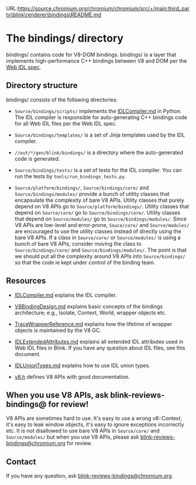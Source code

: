 URL:https://source.chromium.org/chromium/chromium/src/+/main:third_party\blink\renderer\bindings\README.md
# The bindings/ directory

bindings/ contains code for V8-DOM bindings.
bindings/ is a layer that implements high-performance C++ bindings
between V8 and DOM per the [Web IDL spec](https://webidl.spec.whatwg.org/).

## Directory structure

bindings/ consists of the following directories:

* `Source/bindings/scripts/` implements the
[IDLCompiler.md](IDLCompiler.md)
in Python. The IDL compiler is responsible for auto-generating C++ bindings code
for all Web IDL files per the Web IDL spec.

* `Source/bindings/templates/` is a set of Jinja templates used
by the IDL compiler.

* `//out/*/gen/blink/bindings/` is a directory where the auto-generated
code is generated.

* `Source/bindings/tests/` is a set of tests for the IDL compiler.
You can run the tests by `tools/run_bindings_tests.py`.

* `Source/platform/bindings/`, `Source/bindings/core/` and
`Source/bindings/modules/` provide a bunch of utility classes that encapsulate
the complexity of bare V8 APIs. Utility classes that purely depend on V8 APIs
go to `Source/platform/bindings/`. Utility classes that depend on `Source/core/`
go to `Source/bindings/core/`. Utility classes that depend on `Source/modules/`
go to `Source/bindings/modules/`. Since V8 APIs are low-level and error-prone,
`Souce/core/` and `Source/modules/` are encouraged to use the utility classes
instead of directly using the bare V8 APIs. If a class in
`Source/core/` or `Source/modules/` is using a bunch of bare V8 APIs,
consider moving the class to `Source/bindings/core/` and `Source/bindings/modules/`.
The point is that we should put all the complexity around V8 APIs into
`Source/bindings/` so that the code ie kept under control of the binding team.

## Resources

* [IDLCompiler.md](IDLCompiler.md)
explains the IDL compiler.

* [V8BindingDesign.md](core/v8/V8BindingDesign.md)
explains basic concepts of the bindings architecture; e.g.,
Isolate, Context, World, wrapper objects etc.

* [TraceWrapperReference.md](core/v8/TraceWrapperReference.md)
explains how the lifetime of wrapper objects is maintained by the V8 GC.

* [IDLExtendedAttributes.md](IDLExtendedAttributes.md)
explains all extended IDL attributes used in Web IDL files in Blink.
If you have any question about IDL files, see this document.

* [IDLUnionTypes.md](IDLUnionTypes.md)
explains how to use IDL union types.

* [v8.h](https://cs.chromium.org/chromium/src/v8/include/v8.h?sq=package:chromium&dr=CSs)
defines V8 APIs with good documentation.

## When you use V8 APIs, ask blink-reviews-bindings@ for review!

V8 APIs are sometimes hard to use. It's easy to use a wrong v8::Context,
it's easy to leak window objects, it's easy to ignore exceptions incorrectly
etc. It is not disallowed to use bare V8 APIs in
`Source/core/` and `Source/modules/` but when you use V8 APIs, please ask
blink-reviews-bindings@chromium.org for review.

## Contact

If you have any question, ask blink-reviews-bindings@chromium.org.
